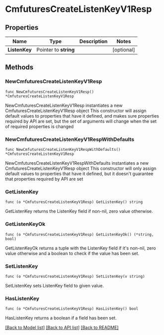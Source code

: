 # CmfuturesCreateListenKeyV1Resp

## Properties

Name | Type | Description | Notes
------------ | ------------- | ------------- | -------------
**ListenKey** | Pointer to **string** |  | [optional] 

## Methods

### NewCmfuturesCreateListenKeyV1Resp

`func NewCmfuturesCreateListenKeyV1Resp() *CmfuturesCreateListenKeyV1Resp`

NewCmfuturesCreateListenKeyV1Resp instantiates a new CmfuturesCreateListenKeyV1Resp object
This constructor will assign default values to properties that have it defined,
and makes sure properties required by API are set, but the set of arguments
will change when the set of required properties is changed

### NewCmfuturesCreateListenKeyV1RespWithDefaults

`func NewCmfuturesCreateListenKeyV1RespWithDefaults() *CmfuturesCreateListenKeyV1Resp`

NewCmfuturesCreateListenKeyV1RespWithDefaults instantiates a new CmfuturesCreateListenKeyV1Resp object
This constructor will only assign default values to properties that have it defined,
but it doesn't guarantee that properties required by API are set

### GetListenKey

`func (o *CmfuturesCreateListenKeyV1Resp) GetListenKey() string`

GetListenKey returns the ListenKey field if non-nil, zero value otherwise.

### GetListenKeyOk

`func (o *CmfuturesCreateListenKeyV1Resp) GetListenKeyOk() (*string, bool)`

GetListenKeyOk returns a tuple with the ListenKey field if it's non-nil, zero value otherwise
and a boolean to check if the value has been set.

### SetListenKey

`func (o *CmfuturesCreateListenKeyV1Resp) SetListenKey(v string)`

SetListenKey sets ListenKey field to given value.

### HasListenKey

`func (o *CmfuturesCreateListenKeyV1Resp) HasListenKey() bool`

HasListenKey returns a boolean if a field has been set.


[[Back to Model list]](../README.md#documentation-for-models) [[Back to API list]](../README.md#documentation-for-api-endpoints) [[Back to README]](../README.md)


